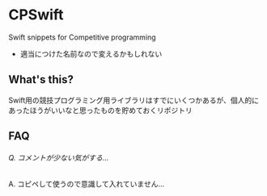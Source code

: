 # CPSwift

Swift snippets for Competitive programming

- 適当につけた名前なので変えるかもしれない

## What's this?

Swift用の競技プログラミング用ライブラリはすでにいくつかあるが、個人的にあったほうがいいなと思ったものを貯めておくリポジトリ

## FAQ

###### Q. コメントが少ない気がする...
A. コピペして使うので意識して入れていません...
